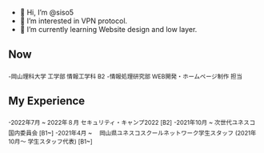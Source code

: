 - 👋 Hi, I’m @siso5
- 👀 I’m interested in VPN protocol.
- 🌱 I’m currently learning Website design and low layer.

<h2>Now</h2>
<sub> -岡山理科大学 工学部 情報工学科 B2</sub>	
<sub> -情報処理研究部 WEB開発・ホームページ制作 担当</sub>

  
<h2>My Experience</h2>
<sub> -2022年7月 ~ 2022年８月  セキュリティ・キャンプ2022 [B2]</sub>	
<sub> -2021年10月 ~  次世代ユネスコ国内委員会 [B1~]</sub>	
<sub> -2021年4月 ~　 岡山県ユネスコスクールネットワーク学生スタッフ (2021年10月〜 学生スタッフ代表) [B1~]</sub>

<!---
siso5/siso5 is a ✨ special ✨ repository because its `README.md` (this file) appears on your GitHub profile.
You can click the Preview link to take a look at your changes.
--->
